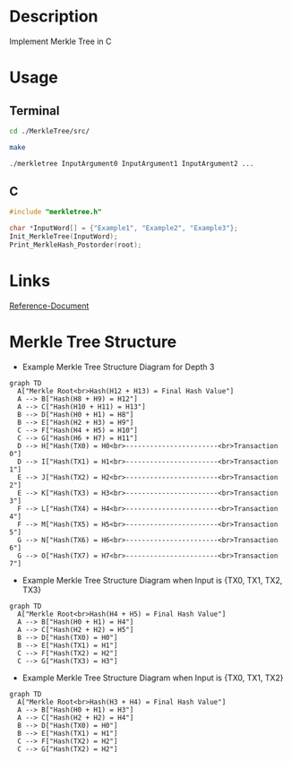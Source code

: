 # Description
Implement Merkle Tree in C



# Usage
## Terminal
```bash
cd ./MerkleTree/src/

make

./merkletree InputArgument0 InputArgument1 InputArgument2 ...
```
## C
``` C
#include "merkletree.h"

char *InputWord[] = {"Example1", "Example2", "Example3"};
Init_MerkleTree(InputWord);
Print_MerkleHash_Postorder(root);
```



# Links
[Reference-Document](https://ko.wikipedia.org/wiki/%ED%95%B4%EC%8B%9C_%ED%8A%B8%EB%A6%AC)



# Merkle Tree Structure
- Example Merkle Tree Structure Diagram for Depth 3
```mermaid
graph TD
  A["Merkle Root<br>Hash(H12 + H13) = Final Hash Value"] 
  A --> B["Hash(H8 + H9) = H12"]
  A --> C["Hash(H10 + H11) = H13"]
  B --> D["Hash(H0 + H1) = H8"]
  B --> E["Hash(H2 + H3) = H9"]
  C --> F["Hash(H4 + H5) = H10"]
  C --> G["Hash(H6 + H7) = H11"]
  D --> H["Hash(TX0) = H0<br>-----------------------<br>Transaction 0"]  
  D --> I["Hash(TX1) = H1<br>-----------------------<br>Transaction 1"] 
  E --> J["Hash(TX2) = H2<br>-----------------------<br>Transaction 2"]
  E --> K["Hash(TX3) = H3<br>-----------------------<br>Transaction 3"]
  F --> L["Hash(TX4) = H4<br>-----------------------<br>Transaction 4"]
  F --> M["Hash(TX5) = H5<br>-----------------------<br>Transaction 5"]
  G --> N["Hash(TX6) = H6<br>-----------------------<br>Transaction 6"]
  G --> O["Hash(TX7) = H7<br>-----------------------<br>Transaction 7"]
```
- Example Merkle Tree Structure Diagram when Input is {TX0, TX1, TX2, TX3}
```mermaid
graph TD
  A["Merkle Root<br>Hash(H4 + H5) = Final Hash Value"]
  A --> B["Hash(H0 + H1) = H4"]
  A --> C["Hash(H2 + H2) = H5"]
  B --> D["Hash(TX0) = H0"]  
  B --> E["Hash(TX1) = H1"] 
  C --> F["Hash(TX2) = H2"]
  C --> G["Hash(TX3) = H3"]
```
- Example Merkle Tree Structure Diagram when Input is {TX0, TX1, TX2}
```mermaid
graph TD
  A["Merkle Root<br>Hash(H3 + H4) = Final Hash Value"]
  A --> B["Hash(H0 + H1) = H3"]
  A --> C["Hash(H2 + H2) = H4"]
  B --> D["Hash(TX0) = H0"]  
  B --> E["Hash(TX1) = H1"] 
  C --> F["Hash(TX2) = H2"]
  C --> G["Hash(TX2) = H2"]
```